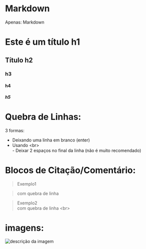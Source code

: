 # Markdown
Apenas: Markdown

# Este é um título h1
## Título h2
### h3
#### h4
##### h5


# Quebra de Linhas:
3 formas:
- Deixando uma linha em branco (enter)
- Usando \<br\> <br>- Deixar 2 espaços no final da linha (não é muito recomendado)

# Blocos de Citação/Comentário:

> Exemplo1

> com quebra de linha

> Exemplo2<br>
com quebra de linha \<br\>

# imagens:
![descrição da imagem](https://upload.wikimedia.org/wikipedia/commons/thumb/2/29/GitHub_logo_2013.svg)
